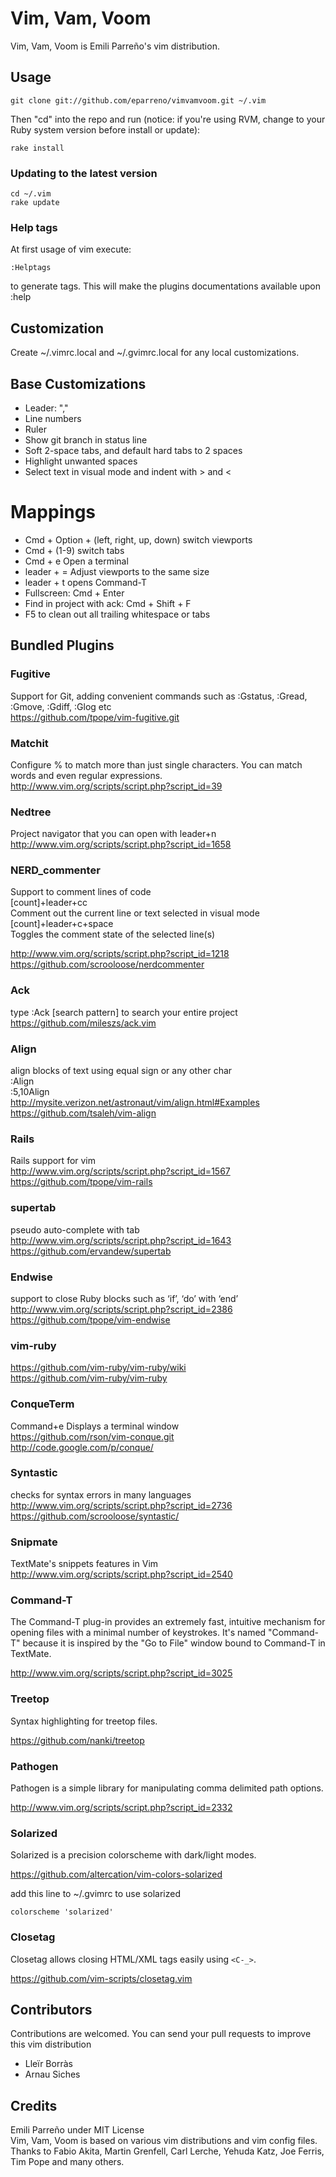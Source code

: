 # Vim, Vam, Voom

Vim, Vam, Voom is Emili Parreño's vim distribution.

## Usage

    git clone git://github.com/eparreno/vimvamvoom.git ~/.vim

Then "cd" into the repo and run (notice: if you're using RVM, change to your Ruby system version before install or update):

    rake install

### Updating to the latest version

    cd ~/.vim
    rake update

### Help tags

At first usage of vim execute:

    :Helptags

to generate tags. This will make the plugins documentations available upon :help

## Customization

Create ~/.vimrc.local and ~/.gvimrc.local for any local customizations.

## Base Customizations

* Leader: ","
* Line numbers
* Ruler
* Show git branch in status line
* Soft 2-space tabs, and default hard tabs to 2 spaces
* Highlight unwanted spaces
* Select text in visual mode and indent with > and <

# Mappings

* Cmd + Option + (left, right, up, down) switch viewports
* Cmd + (1-9) switch tabs
* Cmd + e Open a terminal
* leader + =  Adjust viewports to the same size
* leader + t opens Command-T
* Fullscreen: Cmd + Enter
* Find in project with ack: Cmd + Shift + F
* F5 to clean out all trailing whitespace or tabs

## Bundled Plugins

### Fugitive

Support for Git, adding convenient commands such as :Gstatus, :Gread, :Gmove, :Gdiff, :Glog etc<br/>
https://github.com/tpope/vim-fugitive.git

### Matchit

Configure % to match more than just single characters.  You can match words and even regular expressions.<br/>
http://www.vim.org/scripts/script.php?script_id=39

### Nedtree

Project navigator that you can open with leader+n<br/>
http://www.vim.org/scripts/script.php?script_id=1658

### NERD_commenter

Support to comment lines of code<br/>
[count]+leader+cc<br/>
Comment out the current line or text selected in visual mode<br/>
[count]+leader+c+space<br/>
Toggles the comment state of the selected line(s)<br/>

http://www.vim.org/scripts/script.php?script_id=1218<br/>
https://github.com/scrooloose/nerdcommenter<br/>

### Ack

type :Ack [search pattern] to search your entire project<br/>
https://github.com/mileszs/ack.vim

### Align

align blocks of text using equal sign or any other char<br/>
:Align<br/>
:5,10Align<br/>
http://mysite.verizon.net/astronaut/vim/align.html#Examples<br/>
https://github.com/tsaleh/vim-align<br/>

### Rails

Rails support for vim<br/>
http://www.vim.org/scripts/script.php?script_id=1567<br/>
https://github.com/tpope/vim-rails

### supertab

pseudo auto-complete with tab<br/>
http://www.vim.org/scripts/script.php?script_id=1643<br/>
https://github.com/ervandew/supertab

### Endwise

support to close Ruby blocks such as ‘if’, ‘do’ with ‘end’<br/>
http://www.vim.org/scripts/script.php?script_id=2386<br/>
https://github.com/tpope/vim-endwise

### vim-ruby

https://github.com/vim-ruby/vim-ruby/wiki<br/>
https://github.com/vim-ruby/vim-ruby

### ConqueTerm

Command+e Displays a terminal window<br/>
https://github.com/rson/vim-conque.git<br/>
http://code.google.com/p/conque/

### Syntastic

checks for syntax errors in many languages<br/>
http://www.vim.org/scripts/script.php?script_id=2736<br/>
https://github.com/scrooloose/syntastic/

### Snipmate

TextMate's snippets features in Vim<br/>
http://www.vim.org/scripts/script.php?script_id=2540

### Command-T

The Command-T plug-in provides an extremely fast, intuitive mechanism for opening files with
a minimal number of keystrokes. It's named "Command-T" because it is inspired by the "Go to File" 
window bound to Command-T in TextMate. 

http://www.vim.org/scripts/script.php?script_id=3025

### Treetop

Syntax highlighting for treetop files.

https://github.com/nanki/treetop


### Pathogen

Pathogen is a simple library for manipulating comma delimited path options. 

http://www.vim.org/scripts/script.php?script_id=2332

### Solarized

Solarized is a precision colorscheme with dark/light modes.

https://github.com/altercation/vim-colors-solarized

add this line to ~/.gvimrc to use solarized

    colorscheme 'solarized'

### Closetag

Closetag allows closing HTML/XML tags easily using `<C-_>`.

https://github.com/vim-scripts/closetag.vim

## Contributors

Contributions are welcomed. You can send your pull requests to improve this vim distribution

* Lleïr Borràs
* Arnau Siches

## Credits

Emili Parreño under MIT License<br/>
Vim, Vam, Voom is based on various vim distributions and vim config files.<br/>
Thanks to Fabio Akita, Martin Grenfell, Carl Lerche, Yehuda Katz, Joe Ferris, Tim Pope and many others.
